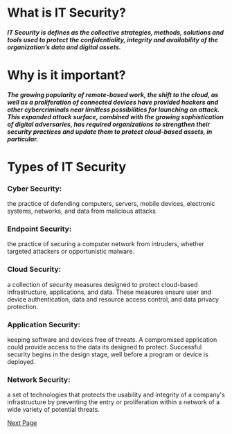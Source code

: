 # What is IT Security?
##### IT Security is defines as the collective strategies, methods, solutions and tools used to protect the confidentiality, integrity and availability of the organization’s data and digital assets.
# Why is it important?
##### The growing popularity of remote-based work, the shift to the cloud, as well as a proliferation of connected devices have provided hackers and other cybercriminals near limitless possibilities for launching an attack. This expanded attack surface, combined with the growing sophistication of digital adversaries, has required organizations to strengthen their security practices and update them to protect cloud-based assets, in particular.
# Types of IT Security
### Cyber Security: 
the practice of defending computers, servers, mobile devices, electronic systems, networks, and data from malicious attacks
### Endpoint Security:
the practice of securing a computer network from intruders, whether targeted attackers or opportunistic malware.
### Cloud Security:
a collection of security measures designed to protect cloud-based infrastructure, applications, and data. These measures ensure user and device authentication, data and resource access control, and data privacy protection.
### Application Security:
keeping software and devices free of threats. A compromised application could provide access to the data its designed to protect. Successful security begins in the design stage, well before a program or device is deployed.
### Network Security:
a set of technologies that protects the usability and integrity of a company's infrastructure by preventing the entry or proliferation within a network of a wide variety of potential threats.

[Next Page](SCHOOL.md)
